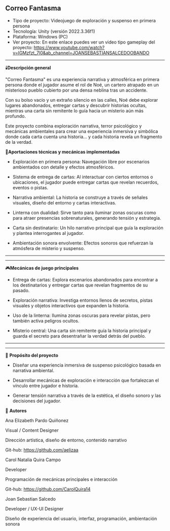 **Correo Fantasma**
---
- Tipo de proyecto: Videojuego de exploración y suspenso en primera persona
- Tecnología: Unity (versión 2022.3.36f1)
- Plataforma: Windows (PC)
- Ver proyecto: En este enlace puedes ver un video tipo gameplay del proyecto: https://www.youtube.com/watch?v=IGMzfzt_7l0&ab_channel=JOANSEBASTIANSALCEDOOBANDO
---
🕯️**Descripción general**

"Correo Fantasma" es una experiencia narrativa y atmosférica en primera persona donde el jugador asume el rol de Noé, un cartero atrapado en un misterioso pueblo cubierto por una densa neblina tras un accidente.

Con su bolso vacío y un extraño silencio en las calles, Noé debe explorar lugares abandonados, entregar cartas y descubrir historias ocultas, mientras una carta sin remitente lo guía hacia un misterio aún más profundo.

Este proyecto combina exploración narrativa, terror psicológico y mecánicas ambientales para crear una experiencia inmersiva y simbólica donde cada carta cuenta una historia… y cada historia revela un fragmento de la verdad.

🧠**Aportaciones técnicas y mecánicas implementadas**
- Exploración en primera persona: Navegación libre por escenarios ambientados con detalle y efectos atmosféricos.

- Sistema de entrega de cartas: Al interactuar con ciertos entornos o ubicaciones, el jugador puede entregar cartas que revelan recuerdos, eventos o pistas.

- Narrativa ambiental: La historia se construye a través de señales visuales, diseño del entorno y cartas interactivas.

- Linterna con dualidad: Sirve tanto para iluminar zonas oscuras como para atraer presencias sobrenaturales, generando tensión y estrategia.

- Carta sin destinatario: Un hilo narrativo principal que guía la exploración y plantea interrogantes al jugador.

- Ambientación sonora envolvente: Efectos sonoros que refuerzan la atmósfera de misterio y suspenso.
---
---

🎮**Mecánicas de juego principales**
- Entrega de cartas: Explora escenarios abandonados para encontrar a los destinatarios y entregar cartas que revelan fragmentos de su pasado.

- Exploración narrativa: Investiga entornos llenos de secretos, pistas visuales y objetos interactivos que expanden la historia.

- Uso de la linterna: Ilumina zonas oscuras para revelar pistas, pero también activa peligros ocultos.

- Misterio central: Una carta sin remitente guía la historia principal y guarda el secreto para desentrañar la verdad detrás del pueblo.
---
---

🎯 **Propósito del proyecto**

- Diseñar una experiencia inmersiva de suspenso psicológico basada en narrativa ambiental.

- Desarrollar mecánicas de exploración e interacción que fortalezcan el vínculo entre jugador e historia.

- Generar tensión narrativa a través de la estética, el diseño sonoro y las decisiones del jugador.

👥 **Autores**

Ana Elizabeth Pardo Quiñonez

Visual / Content Designer

Dirección artística, diseño de entorno, contenido narrativo

Git-hub: https://github.com/aelizaa

Carol Natalia Quira Campo

Developer

Programación de mecánicas principales e interacción

Git-hub: https://github.com/CarolQuira14

Joan Sebastian Salcedo

Developer / UX-UI Designer

Diseño de experiencia del usuario, interfaz, programación, ambientación sonora
